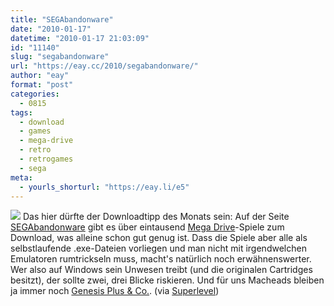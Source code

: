 ```yaml
---
title: "SEGAbandonware"
date: "2010-01-17"
datetime: "2010-01-17 21:03:09"
id: "11140"
slug: "segabandonware"
url: "https://eay.cc/2010/segabandonware/"
author: "eay"
format: "post"
categories:
  - 0815
tags:
  - download
  - games
  - mega-drive
  - retro
  - retrogames
  - sega
meta:
  - yourls_shorturl: "https://eay.li/e5"
---
```


![](https://eay.cc/uploads/2010/segabandonware.gif) Das hier dürfte der Downloadtipp des Monats sein: Auf der Seite [SEGAbandonware](http://www.segabandonware.com/) gibt es über eintausend [Mega Drive](//eay.cc/tag/mega-drive/)\-Spiele zum Download, was alleine schon gut genug ist. Dass die Spiele aber alle als selbstlaufende .exe-Dateien vorliegen und man nicht mit irgendwelchen Emulatoren rumtrickseln muss, macht's natürlich noch erwähnenswerter. Wer also auf Windows sein Unwesen treibt (und die originalen Cartridges besitzt), der sollte zwei, drei Blicke riskieren. Und für uns Macheads bleiben ja immer noch [Genesis Plus & Co.](http://www.emulator-zone.com/doc.php/mac/). (via [Superlevel](http://www.superlevel.de/spiele/segabandonware))
